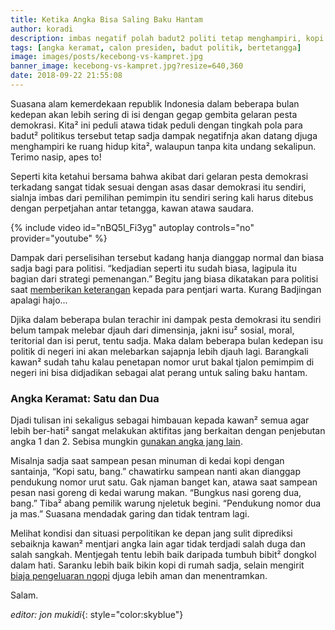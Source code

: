 ```yaml
---
title: Ketika Angka Bisa Saling Baku Hantam
author: koradi
description: imbas negatif polah badut2 politi tetap menghampiri, kopi satu bang!
tags: [angka keramat, calon presiden, badut politik, bertetangga]
image: images/posts/kecebong-vs-kampret.jpg
banner_image: kecebong-vs-kampret.jpg?resize=640,360
date: 2018-09-22 21:55:08
---
```

Suasana alam kemerdekaan republik Indonesia dalam beberapa bulan kedepan akan lebih sering di isi dengan gegap gembita gelaran pesta demokrasi. Kita² ini peduli atawa tidak peduli dengan tingkah pola para badut² politikus tersebut tetap sadja dampak negatifnja akan datang djuga menghampiri ke ruang hidup kita², walaupun tanpa kita undang sekalipun. Terimo nasip, apes to!
<!--more-->

Seperti kita ketahui bersama bahwa akibat dari gelaran pesta demokrasi terkadang sangat tidak sesuai dengan asas dasar demokrasi itu sendiri, sialnja imbas dari pemilihan pemimpin itu sendiri sering kali harus ditebus dengan perpetjahan antar tetangga, kawan atawa saudara.

{% include video id="nBQ5l_Fi3yg" autoplay controls="no" provider="youtube" %}

Dampak dari perselisihan tersebut kadang hanja dianggap normal dan biasa sadja bagi para politisi. “kedjadian seperti itu sudah biasa, lagipula itu bagian dari strategi pemenangan.” Begitu jang biasa dikatakan para politisi saat [memberikan keterangan](https://www.paciran.com/2018/09/15/sudah-merasa-djudjur.html) kepada para pentjari warta. Kurang Badjingan apalagi hajo...

Djika dalam beberapa bulan terachir ini dampak pesta demokrasi itu sendiri belum tampak melebar djauh dari dimensinja, jakni isu² sosial, moral, teritorial dan isi perut, tentu sadja. Maka dalam beberapa bulan kedepan isu politik di negeri ini akan melebarkan sajapnja lebih djauh lagi. Barangkali kawan²  sudah tahu kalau penetapan nomor urut bakal tjalon pemimpim di negeri ini bisa didjadikan sebagai alat perang untuk saling baku hantam.

### Angka Keramat: Satu dan Dua

Djadi tulisan ini sekaligus sebagai himbauan kepada kawan² semua agar lebih ber-hati² sangat melakukan aktifitas jang berkaitan dengan penjebutan angka 1 dan 2. Sebisa mungkin [gunakan angka jang lain](https://www.paciran.com/2018/09/21/angin-kehidupan-ada-tangan-tak-terlihat.html).

Misalnja sadja saat sampean pesan minuman di kedai kopi dengan santainja, “Kopi satu, bang.” chawatirku sampean nanti akan dianggap pendukung nomor urut satu. Gak njaman banget kan, atawa saat sampean pesan nasi goreng di kedai warung makan. “Bungkus nasi goreng dua, bang.” Tiba² abang pemilik warung njeletuk begini. “Pendukung nomor dua ja mas.” Suasana mendadak garing dan tidak tentram lagi.

Melihat kondisi dan situasi perpolitikan ke depan jang sulit diprediksi sebaiknja kawan² mentjari angka lain agar tidak terdjadi salah duga dan salah sangkah. Mentjegah tentu lebih baik daripada tumbuh bibit² dongkol dalam hati. Saranku lebih baik bikin kopi di rumah sadja, selain mengirit [biaja pengeluaran ngopi](https://www.paciran.com/2018/09/10/nestapa-para-perjaka-di-bulan-buwuh.html) djuga lebih aman dan menentramkan.

Salam.

_editor: jon mukidi_{: style="color:skyblue"} 
